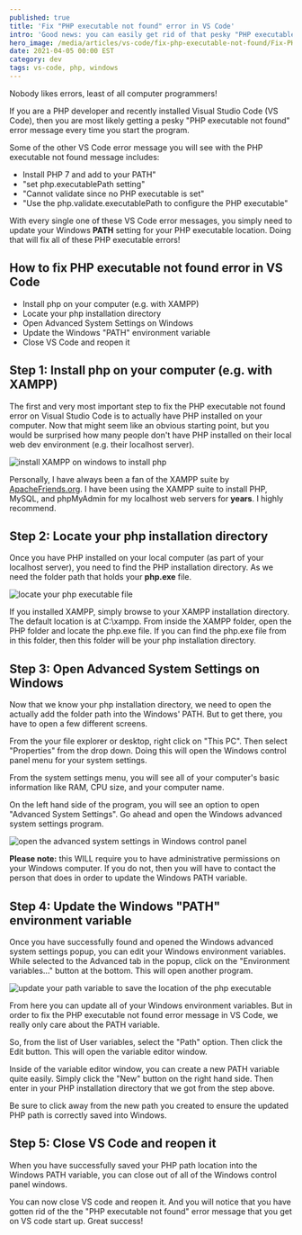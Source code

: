 ```yaml
---
published: true
title: 'Fix "PHP executable not found" error in VS Code'
intro: 'Good news: you can easily get rid of that pesky "PHP executable not found" error message in VS Code in a few minutes. Install PHP then, add it to your PATH variable, then error-be-gone!'
hero_image: /media/articles/vs-code/fix-php-executable-not-found/Fix-PHP-executable-not-found-error-in-Visual-Studio-Code-VS-Code.png
date: 2021-04-05 00:00 EST
category: dev
tags: vs-code, php, windows
---
```


Nobody likes errors, least of all computer programmers!

If you are a PHP developer and recently installed Visual Studio Code (VS Code), then you are most likely getting a pesky "PHP executable not found" error message every time you start the program.

Some of the other VS Code error message you will see with the PHP executable not found message includes:

- Install PHP 7 and add to your PATH"
- "set php.executablePath setting"
- "Cannot validate since no PHP executable is set"
- "Use the php.validate.executablePath to configure the PHP executable"

With every single one of these VS Code error messages, you simply need to update your Windows **PATH** setting for your PHP executable location. Doing that will fix all of these PHP executable errors!

## How to fix PHP executable not found error in VS Code
  
  - Install php on your computer (e.g. with XAMPP)
  - Locate your php installation directory
  - Open Advanced System Settings on Windows
  - Update the Windows "PATH" environment variable
  - Close VS Code and reopen it

## Step 1: Install php on your computer (e.g. with XAMPP)

The first and very most important step to fix the PHP executable not found error on Visual Studio Code is to actually have PHP installed on your computer. Now that might seem like an obvious starting point, but you would be surprised how many people don't have PHP installed on their local web dev environment (e.g. their localhost server).

![install XAMPP on windows to install php](/media/articles/vs-code/fix-php-executable-not-found/Install-XAMPP-on-localhost-to-fix-PHP-executable-not-found.png)

Personally, I have always been a fan of the XAMPP suite by [ApacheFriends.org](https://apachefriends.org/). I have been using the XAMPP suite to install PHP, MySQL, and phpMyAdmin for my localhost web servers for **years**. I highly recommend.

## Step 2: Locate your php installation directory

Once you have PHP installed on your local computer (as part of your localhost server), you need to find the PHP installation directory. As we need the folder path that holds your **php.exe** file.

![locate your php executable file](/media/articles/vs-code/fix-php-executable-not-found/fix-php-executable-not-found-VS-code-2-find-your-php-installation-directory.png)

If you installed XAMPP, simply browse to your XAMPP installation directory. The default location is at C:\xampp. From inside the XAMPP folder, open the PHP folder and locate the php.exe file. If you can find the php.exe file from in this folder, then this folder will be your php installation directory.

## Step 3: Open Advanced System Settings on Windows

Now that we know your php installation directory, we need to open the actually add the folder path into the Windows' PATH. But to get there, you have to open a few different screens.

From the your file explorer or desktop, right click on "This PC". Then select "Properties" from the drop down. Doing this will open the Windows control panel menu for your system settings.

From the system settings menu, you will see all of your computer's basic information like RAM, CPU size, and your computer name.

On the left hand side of the program, you will see an option to open "Advanced System Settings". Go ahead and open the Windows advanced system settings program.

![open the advanced system settings in Windows control panel](/media/articles/vs-code/fix-php-executable-not-found/fix-php-executable-not-found-VS-code-4-open-advanced-system-properties.png)

**Please note:** this WILL require you to have administrative permissions on your Windows computer. If you do not, then you will have to contact the person that does in order to update the Windows PATH variable.

## Step 4: Update the Windows "PATH" environment variable

Once you have successfully found and opened the Windows advanced system settings popup, you can edit your Windows environment variables. While selected to the Advanced tab in the popup, click on the "Environment variables..." button at the bottom. This will open another program.

![update your path variable to save the location of the php executable](/media/articles/vs-code/fix-php-executable-not-found/fix-php-executable-not-found-VS-code-5-add-a-new-windows-environment-variable-for-path.png)

From here you can update all of your Windows environment variables. But in order to fix the PHP executable not found error message in VS Code, we really only care about the PATH variable.

So, from the list of User variables, select the "Path" option. Then click the Edit button. This will open the variable editor window.

Inside of the variable editor window, you can create a new PATH variable quite easily. Simply click the "New" button on the right hand side. Then enter in your PHP installation directory that we got from the step above.

Be sure to click away from the new path you created to ensure the updated PHP path is correctly saved into Windows.

## Step 5: Close VS Code and reopen it

When you have successfully saved your PHP path location into the Windows PATH variable, you can close out of all of the Windows control panel windows.

You can now close VS code and reopen it. And you will notice that you have gotten rid of the the "PHP executable not found" error message that you get on VS code start up. Great success!
